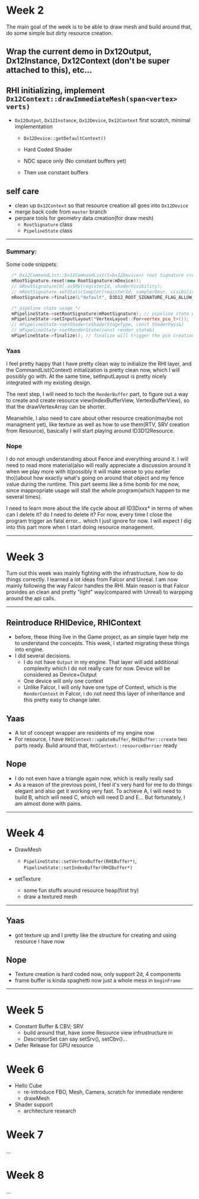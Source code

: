 # Week 2
The main goal of the week is to be able to draw mesh and build around that, do some simple but dirty resource creation.

## Wrap the current demo in Dx12Output, Dx12Instance, Dx12Context (don't be super attached to this), etc...

## RHI initializing, implement `Dx12Context::drawImmediateMesh(span<vertex> verts)`
* `Dx12Output`, `Dx12Instance`, `Dx12Device`, `Dx12Context` first scratch, minimal implementation
	- `Dx12Device::getDefaultContext()`

    - Hard Coded Shader
    - NDC space only (No constant buffers yet)
    - Then use constant buffers

## self care
* clean up `Dx12Context` so that resource creation all goes into `Dx12Device`
* merge back code from `master` branch
* perpare tools for geometry data creation(for draw mesh)
	- `RootSignature` class
	- `PipelineState` class

----------------
### Summary: 
Some code snippets:
```cpp
  /* Dx12CommandList::Dx12CommandList(S<Dx12Device>) root Signature creation through `RootSignature` class */
  mRootSignature.reset(new RootSignature(mDevice));
  // mRootSignature[0].asSRV(registerId, shaderVisibility);
  // mRootSignature.setStaticSampler(registerId, samplerDesc, visibility);
  mRootSignature->finalize(L"default", D3D12_ROOT_SIGNATURE_FLAG_ALLOW_INPUT_ASSEMBLER_INPUT_LAYOUT);
```
```cpp
  /* pipeline state usage */
  mPipelineState->setRootSignature(mRootSignature); // pipeline state will need a root signature
  mPipelineState->setInputLayout(*VertexLayout::For<vertex_pcu_t>());
  // mPipelineState->setShader(eShaderStageType, const ShaderPass&)
  // mPipelineState->setRenderState(const render_state&)
  mPipelineState->finalize(); // finalize will trigger the pso creation

```
### Yaas
I feel pretty happy that I have pretty clean way to initialize the RHI layer, and the CommandList(Context) initialization is pretty clean now, which I will possibly go with. At the same time, setInputLayout is pretty nicely integrated with my existing design.

The next step, I will need to toch the `RenderBuffer` part, to figure out a way to create and create resource view(IndexBufferView, VertexBufferView), so that the drawVertexArray can be shorter.

Meanwhile, I also need to care about other resource creation(maybe not managment yet), like texture as well as how to use them(RTV, SRV creation from Resource), basically I will start playing around ID3D12Resource.

### Nope
I do not enough understanding about Fence and everything around it. I will need to read more material(also will really appreciate a discussion around it when we play more with it(possibly it will make sense to you earlier tho))about how exactly what's going on around that object and my fence value during the runtime. This part seems like a time bomb for me now, since inappropriate usage will stall the whole program(which happen to me several times).

I need to learn more about the life cycle about all ID3Dxxx* in terms of when can I delete it? do I need to delete it? For now, every time I close the program trigger an fatal error... which I just ignore for now. I will expect I dig into this part more when I start doing resource management.


----------------

# Week 3
Turn out this week was mainly fighting with the infrastructure, how to do things correctly.
I learned a lot ideas from Falcor and Unreal. I am now mainly following the way Falcor handles the RHI. Main reason is that Falcor provides an clean and pretty "light" way(compared with Unreal) to warpping around the api calls.

-----------------
## Reintroduce RHIDevice, RHIContext
* before, these thing live in the Game project, as an simple layer help me to understand the concepts. This week, I started migrating these things into engine.
* I did several decisions. 
	- I do not have `Output` in my engine. That layer will add additional complexity which I do not really care for now. Device will be considered as Device+Output
	- One device will only one context
	- Unlike Falcor, I will only have one type of Context, which is the `RenderContext` in Falcor, i do not need this layer of inheritance and this pretty easy to change later.

## Yaas
* A lot of concept wrapper are residents of my engine now
* For resource, I have `RHIContext::updateBuffer`, `RHIBuffer::create` two parts ready. Build around that, `RHIContext::resourceBarrier` ready

## Nope
* I do not even have a triangle again now, which is really really sad
* As a reason of the previous point, I feel it's very hard for me to do things elegant and also get it working very fast. To achieve A, I will need to build B, which will need C, which will need D and E... But fortunately, I am almost done with pains.

-----------------
# Week 4
* DrawMesh
	- `PipelineState::setVertexBuffer(RHIBuffer*)`, `PipelineState::setIndexBuffer(RHIBuffer*)`

* setTexture
	- some fun stuffs around resource heap(first try)
	- draw a textured mesh

-----------------
## Yaas
* got texture up and I pretty like the structure for creating and using resource I have now

## Nope
* Texture creation is hard coded now, only support 2d, 4 components
* frame buffer is kinda spaghetti now just a whole mess in `beginFrame`
-----------------

# Week 5
* Constant Buffer & CBV; SRV
	- build around that, have some Resource view infrustructure in
	- DescriptorSet can say setSrv(), setCbv()...
* Defer Release for GPU resource

# Week 6
* Hello Cube 
	- re-introduce FBO, Mesh, Camera, scratch for immediate renderer
	- drawMesh
* Shader support
	- architecture research

# Week 7
...

# Week 8
...

